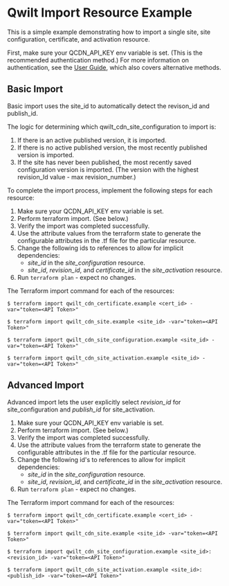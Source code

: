 # Qwilt Import Resource Example

This is a simple example demonstrating how to import a single site, site configuration, certificate, and activation resource.

First, make sure your QCDN_API_KEY env variable is set. (This is the recommended authentication method.)
For more information on authentication, see the [User Guide](https://docs.qwilt.com/docs/terraform-user-guide#authentication), which also covers alternative methods.

## Basic Import

Basic import uses the site_id to automatically detect the revison_id and publish_id.

The logic for determining which qwilt_cdn_site_configuration to import is:
1. If there is an active published version, it is imported.
2. If there is no active published version, the most recently published version is imported.
3. If the site has never been published, the most recently saved configuration version is imported. (The version with the highest revision_Id value - max revision_number.)

To complete the import process, implement the following steps for each resource:
1. Make sure your QCDN_API_KEY env variable is set.
2. Perform terraform import. (See below.)
2. Verify the import was completed successfully.
3. Use the attribute values from the terraform state to generate the configurable attributes in the .tf file for the particular resource.
4. Change the following ids to references to allow for implicit dependencies:
   - *site_id* in the *site_configuration* resource.
   - *site_id*, *revision_id*, and *certificate_id* in the *site_activation* resource.
5. Run ```terraform plan``` - expect no changes.


The Terraform import command for each of the resources:

```
$ terraform import qwilt_cdn_certificate.example <cert_id> -var="token=<API Token>"

$ terraform import qwilt_cdn_site.example <site_id> -var="token=<API Token>"

$ terraform import qwilt_cdn_site_configuration.example <site_id> -var="token=<API Token>"

$ terraform import qwilt_cdn_site_activation.example <site_id> -var="token=<API Token>"
```

## Advanced Import

Advanced import lets the user explicitly select *revision_id* for site_configuration and *publish_id* for site_activation.


1. Make sure your QCDN_API_KEY env variable is set.
2. Perform terraform import. (See below.)
2. Verify the import was completed successfully.
3. Use the attribute values from the terraform state to generate the configurable attributes in the .tf file for the particular resource.
4. Change the following id's to references to allow for implicit dependencies:
   - *site_id* in the *site_configuration* resource.
   - *site_id*, *revision_id*, and *certificate_id* in the *site_activation* resource.
5. Run ```terraform plan``` - expect no changes.



The Terraform import command for each of the resources:
```
$ terraform import qwilt_cdn_certificate.example <cert_id> -var="token=<API Token>"

$ terraform import qwilt_cdn_site.example <site_id> -var="token=<API Token>"

$ terraform import qwilt_cdn_site_configuration.example <site_id>:<revision_id> -var="token=<API Token>"

$ terraform import qwilt_cdn_site_activation.example <site_id>:<publish_id> -var="token=<API Token>"
```